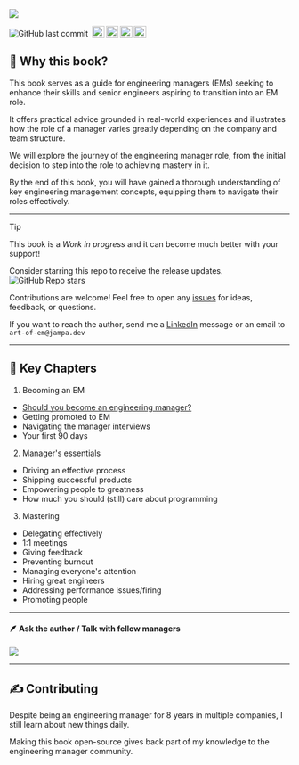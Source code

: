 <picture>
  <source media="(prefers-color-scheme: dark)" srcset="https://github.com/user-attachments/assets/f521777e-98b9-46cf-90a0-f6528da20cc3">
  <source media="(prefers-color-scheme: light)" srcset="https://github.com/user-attachments/assets/dcdcb977-25b9-4cee-98c6-5a461a4e7158">
  <img src="https://github.com/user-attachments/assets/be896e4d-3afa-4e85-af72-da7da8edb838">
</picture>

![GitHub last commit](https://img.shields.io/github/last-commit/JampaUchoa/the-art-of-engineering-management)
<img style="height:22px!important;margin-left:3px;vertical-align:text-bottom;" src="https://mirrors.creativecommons.org/presskit/icons/cc.svg?ref=chooser-v1" alt=""><img style="height:22px!important;margin-left:3px;vertical-align:text-bottom;" src="https://mirrors.creativecommons.org/presskit/icons/by.svg?ref=chooser-v1" alt=""><img style="height:22px!important;margin-left:3px;vertical-align:text-bottom;" src="https://mirrors.creativecommons.org/presskit/icons/nc.svg?ref=chooser-v1" alt=""><img style="height:22px!important;margin-left:3px;vertical-align:text-bottom;" src="https://mirrors.creativecommons.org/presskit/icons/nd.svg?ref=chooser-v1" alt=""></a></p>



## 📘 Why this book?
This book serves as a guide for engineering managers (EMs) seeking to enhance their skills and senior engineers aspiring to transition into an EM role. 

It offers practical advice grounded in real-world experiences and illustrates how the role of a manager varies greatly depending on the company and team structure. 

We will explore the journey of the engineering manager role, from the initial decision to step into the role to achieving mastery in it. 

By the end of this book, you  will have gained a thorough understanding of key engineering management concepts, equipping them to navigate their roles effectively.
<hr>

> [!TIP]
> This book is a *Work in progress* and it can become much better with your support! 
>
> Consider starring this repo to receive the release updates.  ![GitHub Repo stars](https://img.shields.io/github/stars/JampaUchoa/the-art-of-engineering-management)
>
> Contributions are welcome! Feel free to open any [issues](https://github.com/JampaUchoa/the-art-of-engineering-management/issues) for ideas, feedback, or questions.
>
> If you want to reach the author, send me a [LinkedIn](https://www.linkedin.com/in/jampauchoa/) message or an email to `art-of-em@jampa.dev`



<hr>

## 🔑 Key Chapters

1. Becoming an EM
- [Should you become an engineering manager?](chapter-1_should-you.md)
- Getting promoted to EM
- Navigating the manager interviews
- Your first 90 days

2. Manager's essentials
- Driving an effective process
- Shipping successful products
- Empowering people to greatness
- How much you should (still) care about programming

3. Mastering
- Delegating effectively
- 1:1 meetings
- Giving feedback
- Preventing burnout
- Managing everyone's attention
- Hiring great engineers
- Addressing performance issues/firing
- Promoting people


<hr>

#### 🪶 Ask the author / Talk with fellow managers
 <a href="https://discord.gg/ZmRXFkzRPN" alt="Join our discord!">
<img src="https://img.shields.io/badge/Discord-%235865F2.svg?label=Community&logo=discord&logoColor=white">
</a>
<hr>

## ✍️ Contributing
Despite being an engineering manager for 8 years in multiple companies, I still learn about new things daily. 

Making this book open-source gives back part of my knowledge to the engineering manager community. 

